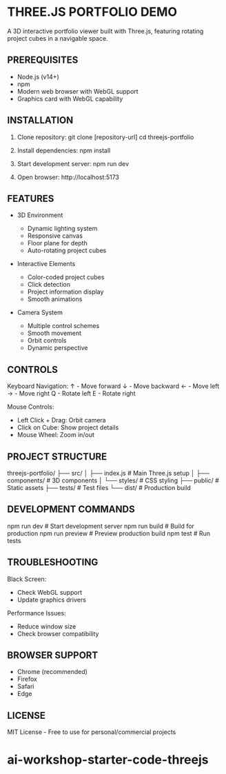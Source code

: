 # THREE.JS PORTFOLIO DEMO

A 3D interactive portfolio viewer built with Three.js, featuring rotating project cubes in a navigable space.

## PREREQUISITES

- Node.js (v14+)
- npm
- Modern web browser with WebGL support
- Graphics card with WebGL capability

## INSTALLATION

1. Clone repository:
   git clone [repository-url]
   cd threejs-portfolio

2. Install dependencies:
   npm install

3. Start development server:
   npm run dev

4. Open browser:
   http://localhost:5173

## FEATURES

- 3D Environment

  - Dynamic lighting system
  - Responsive canvas
  - Floor plane for depth
  - Auto-rotating project cubes

- Interactive Elements

  - Color-coded project cubes
  - Click detection
  - Project information display
  - Smooth animations

- Camera System
  - Multiple control schemes
  - Smooth movement
  - Orbit controls
  - Dynamic perspective

## CONTROLS

Keyboard Navigation:
↑ - Move forward
↓ - Move backward
← - Move left
→ - Move right
Q - Rotate left
E - Rotate right

Mouse Controls:

- Left Click + Drag: Orbit camera
- Click on Cube: Show project details
- Mouse Wheel: Zoom in/out

## PROJECT STRUCTURE

threejs-portfolio/
├── src/
│ ├── index.js # Main Three.js setup
│ ├── components/ # 3D components
│ └── styles/ # CSS styling
├── public/ # Static assets
├── tests/ # Test files
└── dist/ # Production build

## DEVELOPMENT COMMANDS

npm run dev # Start development server
npm run build # Build for production
npm run preview # Preview production build
npm test # Run tests

## TROUBLESHOOTING

Black Screen:

- Check WebGL support
- Update graphics drivers

Performance Issues:

- Reduce window size
- Check browser compatibility

## BROWSER SUPPORT

- Chrome (recommended)
- Firefox
- Safari
- Edge

## LICENSE

MIT License - Free to use for personal/commercial projects
# ai-workshop-starter-code-threejs
